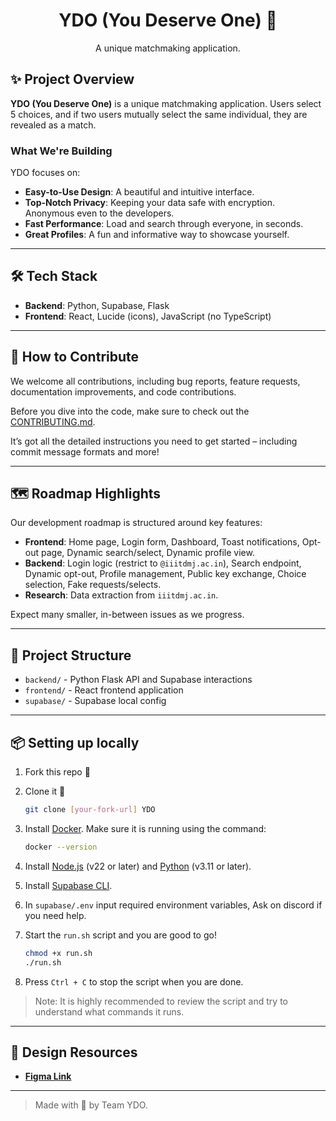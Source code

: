 <h1 align="center">YDO (You Deserve One) 💖</h1>

<p align="center">
  A unique matchmaking application.
</p>

## ✨ Project Overview

**YDO (You Deserve One)** is a unique matchmaking application. Users select 5 choices, and if two users mutually select the same individual, they are revealed as a match.

### What We're Building

YDO focuses on:

*   **Easy-to-Use Design**: A beautiful and intuitive interface.
*   **Top-Notch Privacy**: Keeping your data safe with encryption. Anonymous even to the developers.
*   **Fast Performance**: Load and search through everyone, in seconds.
*   **Great Profiles**: A fun and informative way to showcase yourself.

---

## 🛠 Tech Stack

-   **Backend**: Python, Supabase, Flask
-   **Frontend**: React, Lucide (icons), JavaScript (no TypeScript)

---

## 🚀 How to Contribute

We welcome all contributions, including bug reports, feature requests, documentation improvements, and code contributions. 

Before you dive into the 
code, make sure to check 
out the [CONTRIBUTING.md](./CONTRIBUTING.md).

It’s got all the detailed 
instructions you need to 
get started – including 
commit message formats and 
more!

---

## 🗺️ Roadmap Highlights

Our development roadmap is structured around key features:

*   **Frontend**: Home page, Login form, Dashboard, Toast notifications, Opt-out page, Dynamic search/select, Dynamic profile view.
*   **Backend**: Login logic (restrict to `@iiitdmj.ac.in`), Search endpoint, Dynamic opt-out, Profile management, Public key exchange, Choice selection, Fake requests/selects.
*   **Research**: Data extraction from `iiitdmj.ac.in`.

Expect many smaller, in-between issues as we progress.

---

## 📂 Project Structure

*   `backend/` - Python Flask API and Supabase interactions
*   `frontend/` - React frontend application
*   `supabase/` - Supabase local config

---

## 📦 Setting up locally

1.  Fork this repo 🍴
2.  Clone it 🔽
    ```bash
    git clone [your-fork-url] YDO
    ```
3. Install [Docker](https://www.docker.com/). Make sure it is running using the command:
    ```bash
    docker --version
    ```
4. Install [Node.js](https://nodejs.org/en/download/) (v22 or later) and [Python](https://www.python.org/downloads/) (v3.11 or later).

5. Install [Supabase CLI](https://supabase.com/docs/guides/cli).

6. In `supabase/.env` input required environment variables, Ask on discord if you need help.

7. Start the `run.sh` script and you are good to go!
    ```bash
    chmod +x run.sh
    ./run.sh
    ```

6. Press `Ctrl + C` to stop the script when you are done.

> Note: It is highly recommended to review the script and try to understand what commands it runs.
---

## 🎨 Design Resources

*   [**Figma Link**](https://www.figma.com/design/qaiNixV0TQvIu2v2L6bdv6/YDO---BSoC?node-id=0-1&p=f&t=hRvzdbSnt4uHBvhs-0)

---

> Made with 💖 by Team YDO.
